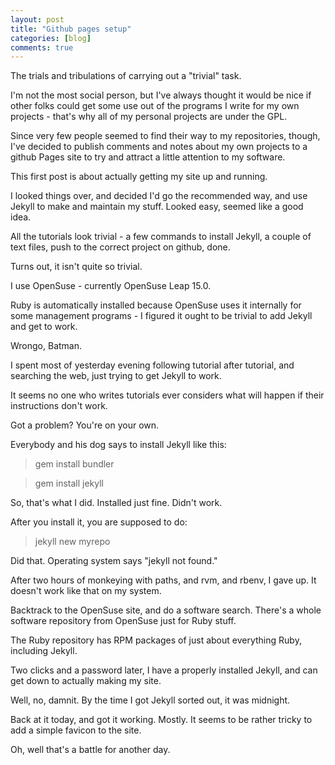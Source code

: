 ```yaml
---
layout: post
title: "Github pages setup"
categories: [blog]
comments: true
--- 
```


The trials and tribulations of carrying out a "trivial" task.

I'm not the most social person, but I've always thought it would be nice if other folks could get some use out of the programs I write for my own projects - that's why all of my personal projects are under the GPL.

Since very few people seemed to find their way to my repositories, though, I've decided to publish comments and notes about my own projects to a github Pages site to try and attract a little attention to my software.

This first post is about actually getting my site up and running.

I looked things over, and decided I'd go the recommended way, and use Jekyll to make and maintain my stuff.  Looked easy, seemed like a good idea.

All the tutorials look trivial - a few commands to install Jekyll, a couple of text files, push to the correct project on github, done.

Turns out, it isn't quite so trivial.

I use OpenSuse - currently OpenSuse Leap 15.0.

Ruby is automatically installed because OpenSuse uses it internally for some management programs - I figured it ought to be trivial to add Jekyll and get to work.

Wrongo, Batman.

I spent most of yesterday evening following tutorial after tutorial, and searching the web, just trying to get Jekyll to work.

It seems no one who writes tutorials ever considers what will happen if their instructions don't work.

Got a problem?  You're on your own.

Everybody and his dog says to install Jekyll like this:

>gem install bundler

>gem install jekyll

So, that's what I did.  Installed just fine.  Didn't work.

After you install it, you are supposed to do:

>jekyll new myrepo

Did that.  Operating system says "jekyll not found."

After two hours of monkeying with paths, and rvm, and rbenv, I gave up.  It doesn't work like that on my system.

Backtrack to the OpenSuse site, and do a software search.  There's a whole software repository from OpenSuse just for Ruby stuff.

The Ruby repository has RPM packages of just about everything Ruby, including Jekyll.

Two clicks and a password later, I have a properly installed Jekyll, and can get down to  actually making my site.

Well, no, damnit.  By the time I got Jekyll sorted out, it was midnight.

Back at it today, and got it working.  Mostly.  It seems to be rather tricky to add a simple favicon to the site.

Oh, well that's a battle for another day.


